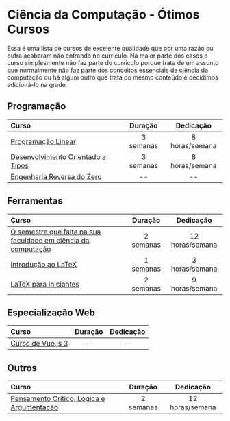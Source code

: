 # Ciência da Computação - Ótimos Cursos

Essa é uma lista de cursos de excelente qualidade que por uma razão ou outra acabaram não entrando no currículo. Na maior parte dos casos o curso simplesmente não faz parte do currículo porque trata de um assunto que normalmente não faz parte dos conceitos essenciais de ciência da computação ou há algum outro que trata do mesmo conteúdo e decidimos adicioná-lo na grade.

## Programação

Curso | Duração | Dedicação
:-- | :--: | :--:
[Programação Linear](https://www.youtube.com/channel/UCYe-qV12CP64BewDy2-BY5A/playlists) | 3 semanas | 8 horas/semana
[Desenvolvimento Orientado a Tipos](https://www.youtube.com/playlist?list=PLYItvall0TqKaY6qObQMlZ45Bo94xq9Ym) | 3 semanas | 8 horas/semana
[Engenharia Reversa do Zero](https://www.youtube.com/watch?v=IkUfXfnnKH4&list=PLIfZMtpPYFP6zLKlnyAeWY1I85VpyshAA) | -- | --

## Ferramentas

Curso | Duração | Dedicação
:-- | :--: | :--:
[O semestre que falta na sua faculdade em ciência da computação](https://missing-semester-pt.github.io/) | 2 semanas | 12 horas/semana
[Introdução ao LaTeX](https://www.youtube.com/playlist?list=PLa_2246N48_p9ndUHlO255uvKtSR8mshE) | 1 semanas | 3 horas/semana
[LaTeX para Iniciantes](https://www.youtube.com/playlist?list=PLF6ZF9NW0Wmq0cgsPVX_mEhB0Kk81qAeF) | 2 semanas | 9 horas/semana

## Especialização Web
Curso | Duração | Dedicação
:-- | :--: | :--:
[Curso de Vue.js 3](https://www.youtube.com/playlist?list=PLnDvRpP8BnezDglaAvtWgQXzsOmXUuRHL) | -- | --

## Outros

Curso | Duração | Dedicação
:-- | :--: | :--:
[Pensamento Crítico, Lógica e Argumentação](https://www.coursera.org/learn/pensamento-critico-argumentacao) | 2 semanas | 12 horas/semana
